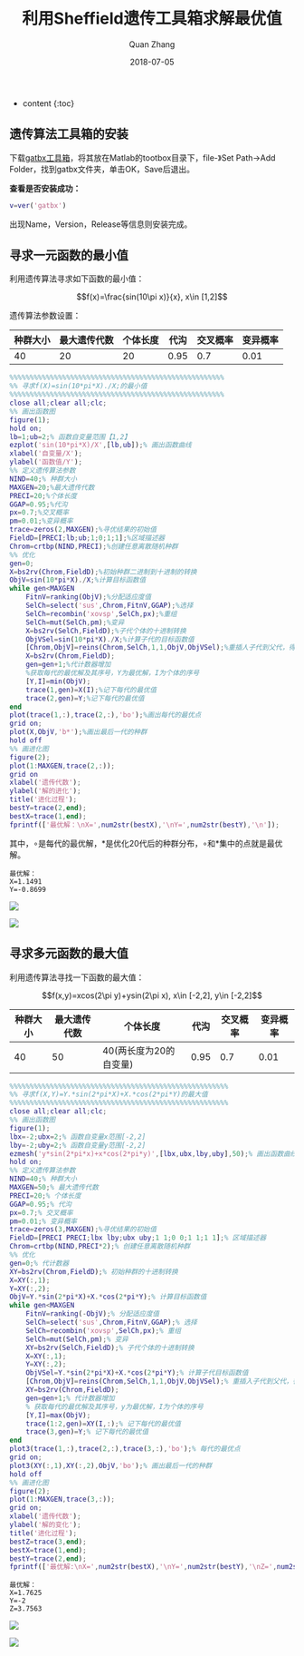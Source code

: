 ﻿---
layout: post
title: "利用Sheffield遗传工具箱求解最优值"
date: 2018-07-05
categories: 遗传算法 Matlab
tags: 遗传算法 Matlab
author: Quan Zhang
---

* content
{:toc}

## 遗传算法工具箱的安装

下载[gatbx工具箱](https://pan.baidu.com/s/19xh1CmdPPXhj-t0G5hYh4w)，将其放在Matlab的tootbox目录下，file-》Set Path->Add Folder，找到gatbx文件夹，单击OK，Save后退出。

**查看是否安装成功：**

```matlab
v=ver('gatbx')
```

出现Name，Version，Release等信息则安装完成。

## 寻求一元函数的最小值

利用遗传算法寻求如下函数的最小值：

<center>$$f(x)=\frac{sin(10\pi x)}{x}, x\in [1,2]$$</center>

遗传算法参数设置：

|种群大小|最大遗传代数|个体长度|代沟|交叉概率|变异概率|
|-|-|-|-|-|-|
|40|20|20|0.95|0.7|0.01|

```matlab
%%%%%%%%%%%%%%%%%%%%%%%%%%%%%%%%%%%%%%%%%%%%%%%%%%%%%
%% 寻求f(X)=sin(10*pi*X)./X;的最小值
%%%%%%%%%%%%%%%%%%%%%%%%%%%%%%%%%%%%%%%%%%%%%%%%%%%%%
close all;clear all;clc;
%% 画出函数图
figure(1);
hold on;
lb=1;ub=2;% 函数自变量范围【1,2】
ezplot('sin(10*pi*X)/X',[lb,ub]);% 画出函数曲线
xlabel('自变量/X');
ylabel('函数值/Y');
%% 定义遗传算法参数
NIND=40;% 种群大小
MAXGEN=20;%最大遗传代数
PRECI=20;%个体长度
GGAP=0.95;%代沟
px=0.7;%交叉概率
pm=0.01;%变异概率
trace=zeros(2,MAXGEN);%寻优结果的初始值
FieldD=[PRECI;lb;ub;1;0;1;1];%区域描述器
Chrom=crtbp(NIND,PRECI);%创建任意离散随机种群
%% 优化
gen=0;
X=bs2rv(Chrom,FieldD);%初始种群二进制到十进制的转换
ObjV=sin(10*pi*X)./X;%计算目标函数值
while gen<MAXGEN
    FitnV=ranking(ObjV);%分配适应度值
    SelCh=select('sus',Chrom,FitnV,GGAP);%选择
    SelCh=recombin('xovsp',SelCh,px);%重组
    SelCh=mut(SelCh,pm);%变异
    X=bs2rv(SelCh,FieldD);%子代个体的十进制转换
    ObjVSel=sin(10*pi*X)./X;%计算子代的目标函数值
    [Chrom,ObjV]=reins(Chrom,SelCh,1,1,ObjV,ObjVSel);%重插人子代到父代，得到新种群
    X=bs2rv(Chrom,FieldD);
    gen=gen+1;%代计数器增加
    %获取每代的最优解及其序号，Y为最优解，I为个体的序号
    [Y,I]=min(ObjV);
    trace(1,gen)=X(I);%记下每代的最优值
    trace(2,gen)=Y;%记下每代的最优值
end
plot(trace(1,:),trace(2,:),'bo');%画出每代的最优点
grid on;
plot(X,ObjV,'b*');%画出最后一代的种群
hold off
%% 画进化图
figure(2);
plot(1:MAXGEN,trace(2,:));
grid on
xlabel('遗传代数');
ylabel('解的进化');
title('进化过程');
bestY=trace(2,end);
bestX=trace(1,end);
fprintf(['最优解：\nX=',num2str(bestX),'\nY=',num2str(bestY),'\n']);
```

其中，$\circ$是每代的最优解，$*$是优化20代后的种群分布，$\circ$和$*$集中的点就是最优解。

	最优解：
	X=1.1491
	Y=-0.8699

![](/images/blog/20180705/1.jpg)

![](/images/blog/20180705/2.jpg)

## 寻求多元函数的最大值

利用遗传算法寻找一下函数的最大值：

<center>$$f(x,y)=xcos(2\pi y)+ysin(2\pi x), x\in [-2,2], y\in [-2,2]$$</center>

|种群大小|最大遗传代数|个体长度|代沟|交叉概率|变异概率|
|-|-|-|-|-|-|
|40|50|40(两长度为20的自变量)|0.95|0.7|0.01|

```matlab
%%%%%%%%%%%%%%%%%%%%%%%%%%%%%%%%%%%%%%%%%%%%%%%%%%%%%%
%% 寻求f(X,Y)=Y.*sin(2*pi*X)+X.*cos(2*pi*Y)的最大值
%%%%%%%%%%%%%%%%%%%%%%%%%%%%%%%%%%%%%%%%%%%%%%%%%%%%%%
close all;clear all;clc;
%% 画出函数图
figure(1);
lbx=-2;ubx=2;% 函数自变量x范围[-2,2]
lby=-2;uby=2;% 函数自变量y范围[-2,2]
ezmesh('y*sin(2*pi*x)+x*cos(2*pi*y)',[lbx,ubx,lby,uby],50);% 画出函数曲线
hold on;
%% 定义遗传算法参数
NIND=40;% 种群大小
MAXGEN=50;% 最大遗传代数
PRECI=20;% 个体长度
GGAP=0.95;% 代沟
px=0.7;% 交叉概率
pm=0.01;% 变异概率
trace=zeros(3,MAXGEN);%寻优结果的初始值
FieldD=[PRECI PRECI;lbx lby;ubx uby;1 1;0 0;1 1;1 1];% 区域描述器
Chrom=crtbp(NIND,PRECI*2);% 创建任意离散随机种群
%% 优化
gen=0;% 代计数器
XY=bs2rv(Chrom,FieldD);% 初始种群的十进制转换
X=XY(:,1);
Y=XY(:,2);
ObjV=Y.*sin(2*pi*X)+X.*cos(2*pi*Y);% 计算目标函数值
while gen<MAXGEN
    FitnV=ranking(-ObjV);% 分配适应度值
    SelCh=select('sus',Chrom,FitnV,GGAP);% 选择
    SelCh=recombin('xovsp',SelCh,px);% 重组
    SelCh=mut(SelCh,pm);% 变异
    XY=bs2rv(SelCh,FieldD);% 子代个体的十进制转换
    X=XY(:,1);
    Y=XY(:,2);
    ObjVSel=Y.*sin(2*pi*X)+X.*cos(2*pi*Y);% 计算子代目标函数值
    [Chrom,ObjV]=reins(Chrom,SelCh,1,1,ObjV,ObjVSel);% 重插入子代到父代，得到新种群
    XY=bs2rv(Chrom,FieldD);
    gen=gen+1;% 代计数器增加
    % 获取每代的最优解及其序号，y为最优解，I为个体的序号
    [Y,I]=max(ObjV);
    trace(1:2,gen)=XY(I,:);% 记下每代的最优值
    trace(3,gen)=Y;% 记下每代的最优值
end
plot3(trace(1,:),trace(2,:),trace(3,:),'bo');% 每代的最优点
grid on;
plot3(XY(:,1),XY(:,2),ObjV,'bo');% 画出最后一代的种群
hold off
%% 画进化图
figure(2);
plot(1:MAXGEN,trace(3,:));
grid on;
xlabel('遗传代数');
ylabel('解的变化');
title('进化过程');
bestZ=trace(3,end);
bestX=trace(1,end);
bestY=trace(2,end);
fprintf(['最优解:\nX=',num2str(bestX),'\nY=',num2str(bestY),'\nZ=',num2str(bestZ),'\n']);
```

	最优解：
	X=1.7625
	Y=-2
	Z=3.7563

![](/images/blog/20180705/3.jpg)

![](/images/blog/20180705/4.jpg)

